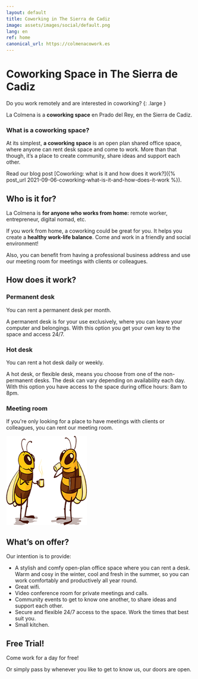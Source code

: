 ```yaml
---
layout: default
title: Coworking in The Sierra de Cadiz
image: assets/images/social/default.png
lang: en
ref: home
canonical_url: https://colmenacowork.es
---
```


<h1 class="main-heading">Coworking Space <span class="prado"><span class="en">in</span> The Sierra de Cadiz</span></h1>

Do you work remotely and are interested in coworking?
{: .large }

La Colmena is a **coworking space** en Prado del Rey, en the Sierra de Cadiz.

### What is a coworking space?

At its simplest, **a coworking space** is an open plan shared office space, where anyone can rent desk space and come to work. More than that though, it’s a place to create community, share ideas and support each other.

Read our blog post [Coworking: what is it and how does it work?]({% post_url 2021-09-06-coworking-what-is-it-and-how-does-it-work %}).

## Who is it for?

La Colmena is **for anyone who works from home:** remote worker, entrepreneur, digital nomad, etc.

If you work from home, a coworking could be great for you. It helps you create a **healthy work-life balance**. Come and work in a friendly and social environment!

Also, you can benefit from having a professional business address and use our meeting room for meetings with clients or colleagues.

## How does it work?

### Permanent desk

You can rent a permanent desk per month.

A permanent desk is for your use exclusively, where you can leave your computer and belongings. With this option you get your own key to the space and access 24/7.

### Hot desk

You can rent a hot desk daily or weekly.

A hot desk, or flexible desk, means you choose from one of the non-permanent desks. The desk can vary depending on availability each day. With this option you have access to the space during office hours: 8am to 8pm.

### Meeting room

If you're only looking for a place to have meetings with clients or colleagues, you can rent our meeting room.

<img
  class="bees-talking"
  src="/assets/images/bees-talking.png"
  srcset="/assets/images/bees-talking@2x.png 2x"
  alt="An illustration of dos bees chatting with a coffee"
  height="240"
  width="217"
  loading="lazy"
/>

## What’s on offer?

Our intention is to provide:

- A stylish and comfy open-plan office space where you can rent a desk. Warm and cosy in the winter, cool and fresh in the summer, so you can work comfortably and productively all year round.
- Great wifi.
- Video conference room for private meetings and calls.
- Community events to get to know one another, to share ideas and support each other.
- Secure and flexible 24/7 access to the space. Work the times that best suit you.
- Small kitchen.

<div class="call-to-action-box">
  <h2>Free Trial!</h2>
  <p class="large">Come work for a day for free!</p>
  <p class="large">Or simply pass by whenever you like to get to know us, our doors are open.</p>
</div>
